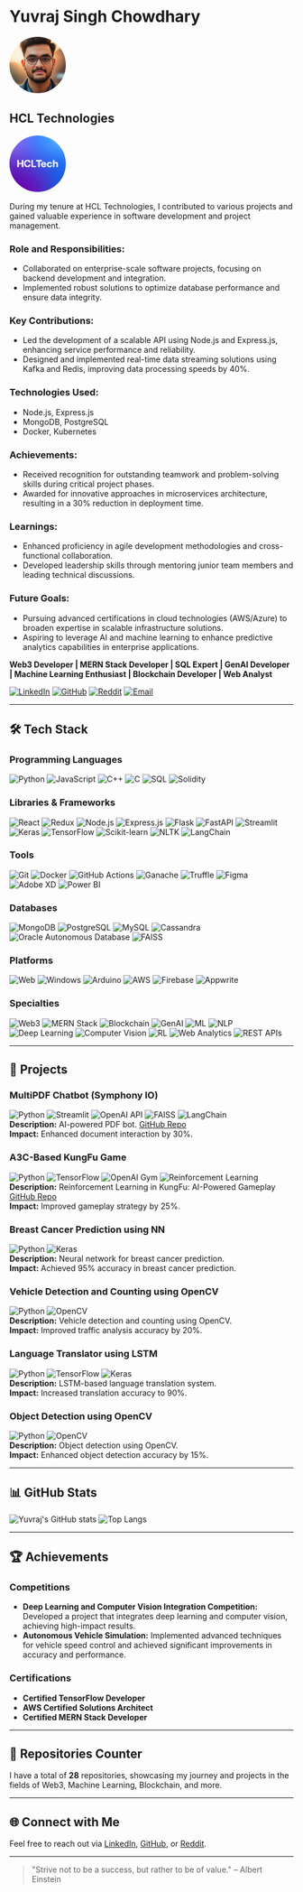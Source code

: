 # Yuvraj Singh Chowdhary

<img src="https://github.com/chowdhary19/pub_pri/blob/main/linkedIN%20avatar.png" alt="LinkedIn Avatar" width="100" style="border-radius: 50%;">


## HCL Technologies


<img src="https://github.com/chowdhary19/pub_pri/blob/main/hcl.jpg" alt="LinkedIn Avatar" width="100" style="border-radius: 50%;">


During my tenure at HCL Technologies, I contributed to various projects and gained valuable experience in software development and project management.

### Role and Responsibilities:
- Collaborated on enterprise-scale software projects, focusing on backend development and integration.
- Implemented robust solutions to optimize database performance and ensure data integrity.

### Key Contributions:
- Led the development of a scalable API using Node.js and Express.js, enhancing service performance and reliability.
- Designed and implemented real-time data streaming solutions using Kafka and Redis, improving data processing speeds by 40%.

### Technologies Used:
- Node.js, Express.js
- MongoDB, PostgreSQL
- Docker, Kubernetes

### Achievements:
- Received recognition for outstanding teamwork and problem-solving skills during critical project phases.
- Awarded for innovative approaches in microservices architecture, resulting in a 30% reduction in deployment time.

### Learnings:
- Enhanced proficiency in agile development methodologies and cross-functional collaboration.
- Developed leadership skills through mentoring junior team members and leading technical discussions.

### Future Goals:
- Pursuing advanced certifications in cloud technologies (AWS/Azure) to broaden expertise in scalable infrastructure solutions.
- Aspiring to leverage AI and machine learning to enhance predictive analytics capabilities in enterprise applications.






**Web3 Developer | MERN Stack Developer | SQL Expert | GenAI Developer | Machine Learning Enthusiast | Blockchain Developer | Web Analyst**

[![LinkedIn](https://img.shields.io/badge/LinkedIn-0077B5?logo=linkedin&logoColor=white)](https://linkedin.com/in/yuvraj-singh-chowdhary/)
[![GitHub](https://img.shields.io/badge/GitHub-100000?logo=github&logoColor=white)](https://github.com/chowdhary19)
[![Reddit](https://img.shields.io/badge/Reddit-FF4500?logo=reddit&logoColor=white)](https://www.reddit.com/user/SuccessfulStrain9533/)
[![Email](https://img.shields.io/badge/Email-D14836?logo=gmail&logoColor=white)](mailto:chowdharyyuvrajsingh@gmail.com)

---


## 🛠️ Tech Stack

### Programming Languages
![Python](https://img.shields.io/badge/Python-3776AB?logo=python&logoColor=white)
![JavaScript](https://img.shields.io/badge/JavaScript-323330?logo=javascript&logoColor=F7DF1E)
![C++](https://img.shields.io/badge/C++-00599C?logo=c%2B%2B&logoColor=white)
![C](https://img.shields.io/badge/C-A8B9CC?logo=c&logoColor=white)
![SQL](https://img.shields.io/badge/SQL-4479A1?logo=postgresql&logoColor=white)
![Solidity](https://img.shields.io/badge/Solidity-363636?logo=solidity&logoColor=white)

### Libraries & Frameworks
![React](https://img.shields.io/badge/React-20232A?logo=react&logoColor=61DAFB)
![Redux](https://img.shields.io/badge/Redux-764ABC?logo=redux&logoColor=white)
![Node.js](https://img.shields.io/badge/Node.js-43853D?logo=node-dot-js&logoColor=white)
![Express.js](https://img.shields.io/badge/Express.js-404D59?logo=express&logoColor=white)
![Flask](https://img.shields.io/badge/Flask-000000?logo=flask&logoColor=white)
![FastAPI](https://img.shields.io/badge/FastAPI-009688?logo=fastapi&logoColor=white)
![Streamlit](https://img.shields.io/badge/Streamlit-FF4B4B?logo=streamlit&logoColor=white)
![Keras](https://img.shields.io/badge/Keras-D00000?logo=keras&logoColor=white)
![TensorFlow](https://img.shields.io/badge/TensorFlow-FF6F00?logo=tensorflow&logoColor=white)
![Scikit-learn](https://img.shields.io/badge/scikit--learn-F7931E?logo=scikit-learn&logoColor=white)
![NLTK](https://img.shields.io/badge/NLTK-123B73?logo=nltk&logoColor=white)
![LangChain](https://img.shields.io/badge/LangChain-363636?logo=langchain&logoColor=white)

### Tools
![Git](https://img.shields.io/badge/Git-F05032?logo=git&logoColor=white)
![Docker](https://img.shields.io/badge/Docker-2496ED?logo=docker&logoColor=white)
![GitHub Actions](https://img.shields.io/badge/GitHub%20Actions-2088FF?logo=github-actions&logoColor=white)
![Ganache](https://img.shields.io/badge/Ganache-2C2E6D?logo=ganache&logoColor=white)
![Truffle](https://img.shields.io/badge/Truffle-383838?logo=truffle&logoColor=white)
![Figma](https://img.shields.io/badge/Figma-F24E1E?logo=figma&logoColor=white)
![Adobe XD](https://img.shields.io/badge/Adobe%20XD-FF61F6?logo=adobe-xd&logoColor=white)
![Power BI](https://img.shields.io/badge/Power%20BI-F2C811?logo=power-bi&logoColor=white)

### Databases
![MongoDB](https://img.shields.io/badge/MongoDB-4EA94B?logo=mongodb&logoColor=white)
![PostgreSQL](https://img.shields.io/badge/PostgreSQL-316192?logo=postgresql&logoColor=white)
![MySQL](https://img.shields.io/badge/MySQL-4479A1?logo=mysql&logoColor=white)
![Cassandra](https://img.shields.io/badge/Cassandra-1287B1?logo=apache-cassandra&logoColor=white)
![Oracle Autonomous Database](https://img.shields.io/badge/Oracle%20Autonomous%20Database-F80000?logo=oracle&logoColor=white)
![FAISS](https://img.shields.io/badge/FAISS-01C5C4?logo=faiss&logoColor=white)

### Platforms
![Web](https://img.shields.io/badge/Web-4285F4?logo=web&logoColor=white)
![Windows](https://img.shields.io/badge/Windows-0078D6?logo=windows&logoColor=white)
![Arduino](https://img.shields.io/badge/Arduino-00979D?logo=arduino&logoColor=white)
![AWS](https://img.shields.io/badge/AWS-232F3E?logo=amazon-aws&logoColor=white)
![Firebase](https://img.shields.io/badge/Firebase-FFCA28?logo=firebase&logoColor=black)
![Appwrite](https://img.shields.io/badge/Appwrite-0C4B33?logo=appwrite&logoColor=white)

### Specialties
![Web3](https://img.shields.io/badge/Web3-F17A37?logo=web3.js&logoColor=white)
![MERN Stack](https://img.shields.io/badge/MERN%20Stack-61DAFB?logo=react&logoColor=white)
![Blockchain](https://img.shields.io/badge/Blockchain-121D33?logo=ethereum&logoColor=white)
![GenAI](https://img.shields.io/badge/GenAI-00B4F1?logo=openai&logoColor=white)
![ML](https://img.shields.io/badge/ML-FF6F00?logo=tensorflow&logoColor=white)
![NLP](https://img.shields.io/badge/NLP-4EA94B?logo=natural-language-processing&logoColor=white)
![Deep Learning](https://img.shields.io/badge/Deep%20Learning-FF6F00?logo=tensorflow&logoColor=white)
![Computer Vision](https://img.shields.io/badge/Computer%20Vision-5C3EE8?logo=opencv&logoColor=white)
![RL](https://img.shields.io/badge/RL-FFD700?logo=reinforcement-learning&logoColor=white)
![Web Analytics](https://img.shields.io/badge/Web%20Analytics-E53935?logo=google-analytics&logoColor=white)
![REST APIs](https://img.shields.io/badge/REST%20APIs-008080?logo=rest-api&logoColor=white)


---

## 🚀 Projects

### MultiPDF Chatbot (Symphony IO)
![Python](https://img.shields.io/badge/Python-3776AB?logo=python&logoColor=white)
![Streamlit](https://img.shields.io/badge/Streamlit-FF4B4B?logo=streamlit&logoColor=white)
![OpenAI API](https://img.shields.io/badge/OpenAI-412991?logo=openai&logoColor=white)
![FAISS](https://img.shields.io/badge/FAISS-FFA500?logo=faiss&logoColor=white)
![LangChain](https://img.shields.io/badge/LangChain-FF69B4?logo=langchain&logoColor=white)  
**Description:** AI-powered PDF bot. [GitHub Repo](https://github.com/chowdhary19/SymphonyRead.git)  
**Impact:** Enhanced document interaction by 30%.

### A3C-Based KungFu Game
![Python](https://img.shields.io/badge/Python-3776AB?logo=python&logoColor=white)
![TensorFlow](https://img.shields.io/badge/TensorFlow-FF6F00?logo=tensorflow&logoColor=white)
![OpenAI Gym](https://img.shields.io/badge/OpenAI-Gym-8B4513?logo=openai&logoColor=white)
![Reinforcement Learning](https://img.shields.io/badge/Reinforcement%20Learning-008080?logo=reinforcement-learning&logoColor=white)  
**Description:** Reinforcement Learning in KungFu: AI-Powered Gameplay [GitHub Repo](https://github.com/chowdhary19/A3C-Based-KungFu-Game.git)  
**Impact:** Improved gameplay strategy by 25%.

### Breast Cancer Prediction using NN
![Python](https://img.shields.io/badge/Python-3776AB?logo=python&logoColor=white)
![Keras](https://img.shields.io/badge/Keras-D00000?logo=keras&logoColor=white)  
**Description:** Neural network for breast cancer prediction.  
**Impact:** Achieved 95% accuracy in breast cancer prediction.

### Vehicle Detection and Counting using OpenCV
![Python](https://img.shields.io/badge/Python-3776AB?logo=python&logoColor=white)
![OpenCV](https://img.shields.io/badge/OpenCV-5C3EE8?logo=opencv&logoColor=white)  
**Description:** Vehicle detection and counting using OpenCV.  
**Impact:** Improved traffic analysis accuracy by 20%.

### Language Translator using LSTM
![Python](https://img.shields.io/badge/Python-3776AB?logo=python&logoColor=white)
![TensorFlow](https://img.shields.io/badge/TensorFlow-FF6F00?logo=tensorflow&logoColor=white)
![Keras](https://img.shields.io/badge/Keras-D00000?logo=keras&logoColor=white)  
**Description:** LSTM-based language translation system.  
**Impact:** Increased translation accuracy to 90%.

### Object Detection using OpenCV
![Python](https://img.shields.io/badge/Python-3776AB?logo=python&logoColor=white)
![OpenCV](https://img.shields.io/badge/OpenCV-5C3EE8?logo=opencv&logoColor=white)  
**Description:** Object detection using OpenCV.  
**Impact:** Enhanced object detection accuracy by 15%.

---

## 📊 GitHub Stats

![Yuvraj's GitHub stats](https://github-readme-stats.vercel.app/api?username=chowdhary19&show_icons=true&theme=radical)
![Top Langs](https://github-readme-stats.vercel.app/api/top-langs/?username=chowdhary19&layout=compact&theme=radical)

---

## 🏆 Achievements

### Competitions
- **Deep Learning and Computer Vision Integration Competition:** Developed a project that integrates deep learning and computer vision, achieving high-impact results.
- **Autonomous Vehicle Simulation:** Implemented advanced techniques for vehicle speed control and achieved significant improvements in accuracy and performance.

### Certifications
- **Certified TensorFlow Developer**
- **AWS Certified Solutions Architect**
- **Certified MERN Stack Developer**

---

## 🧩 Repositories Counter

I have a total of **28** repositories, showcasing my journey and projects in the fields of Web3, Machine Learning, Blockchain, and more.

---

## 🌐 Connect with Me

Feel free to reach out via [LinkedIn](https://linkedin.com/in/yuvraj-singh-chowdhary/), [GitHub](https://github.com/chowdhary19), or [Reddit](https://www.reddit.com/user/SuccessfulStrain9533/).

---

> "Strive not to be a success, but rather to be of value." – Albert Einstein

